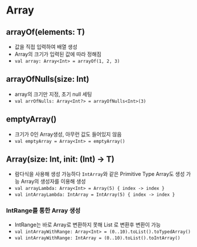 # Array

## arrayOf(elements: T)

- 값을 직접 입력하여 배열 생성
- Array의 크기가 입력된 값에 따라 정해짐
- `val array: Array<Int> = arrayOf(1, 2, 3)`

## arrayOfNulls(size: Int)

- array의 크기만 지정, 초기 null 세팅
- `val arrOfNulls: Array<Int?> = arrayOfNulls<Int>(3)`

## emptyArray()

- 크기가 0인 Array생성, 아무런 값도 들어있지 않음
- `val emptyArray = Array<Int> = emptyArray()`

## Array(size: Int, init: (Int) -> T)

- 람다식을 사용해 생성 가능하다 `IntArray`와 같은 Primitive Type Array도 생성 가능 Array의 생성자를 이용해 생성
- `val arrayLambda: Array<Int> = Array(5) { index -> index }`
- `val intArrayLambda: IntArray = IntArray(5) { index -> index }`

### IntRange를 통한 Array 생성

- IntRange는 바로 Array로 변환하지 못해 List 로 변환후 변환이 가능
- `val intArrayWithRange: Array<Int> = (0..10).toList().toTypedArray()`
- `val intArrayWithRange: IntArray = (0..10).toList().toIntArray()`

